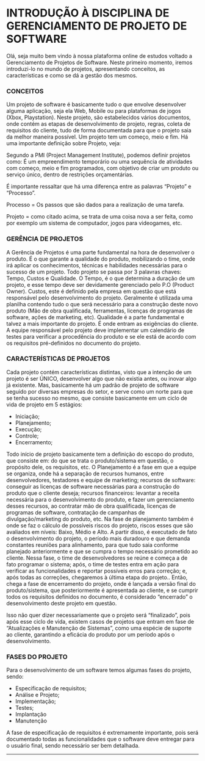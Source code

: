 # INTRODUÇÃO À DISCIPLINA DE GERENCIAMENTO DE PROJETO DE SOFTWARE

Olá, seja muito bem vindo à nossa plataforma online de estudos voltado a Gerenciamento de Projetos de Software. 
Neste primeiro momento, iremos introduzi-lo no mundo de projetos, apresentando conceitos, as características e como se dá a gestão dos mesmos. 

### CONCEITOS

Um projeto de software é basicamente tudo o que envolve desenvolver alguma aplicação, seja ela Web, Mobile ou para plataformas de jogos (Xbox, Playstation). Neste projeto, são estabelecidos vários documentos, onde contém as etapas de desenvolvimento de projeto, regras, coleta de requisitos do cliente, tudo de forma documentada para que o projeto saia da melhor maneira possível. Um projeto tem um começo, meio e fim. Há uma importante definição sobre Projeto, veja:

Segundo a PMI (Project Management Institute), podemos definir projetos como: É um empreendimento temporário ou uma sequência de atividades com começo, meio e fim programados, com objetivo de criar um produto ou serviço único, dentro de restrições orçamentárias.

É importante ressaltar que há uma diferença entre as palavras “Projeto” e “Processo”. 

Processo = Os passos que são dados para a realização de uma tarefa. 

Projeto = como citado acima, se trata de uma coisa nova a ser feita, como por exemplo um sistema de computador, jogos para videogames, etc.

### GERÊNCIA DE PROJETOS 

A Gerência de Projetos é uma parte fundamental na hora de desenvolver o produto. É o que garante a qualidade do produto, mobilizando o time, onde irá aplicar os conhecimentos, técnicas e habilidades necessárias para o sucesso de um projeto. 
Todo projeto se passa por 3 palavras chaves: Tempo, Custos e Qualidade. O Tempo, é o que determina a duração de um projeto, e esse tempo deve ser devidamente gerenciado pelo P.O (Product Owner). 
Custos, este é definido pela empresa em questão que está responsável pelo desenvolvimento do projeto. Geralmente é utilizada uma planilha contendo tudo o que será necessário para a construção deste novo produto (Mão de obra qualificada, ferramentas, licenças de programas de software, ações de marketing, etc). 
Qualidade é a parte fundamental e talvez a mais importante do projeto. É onde entram as exigências do cliente. A equipe responsável pelo projeto deve implementar um calendário de testes para verificar a procedência do produto e se ele está de acordo com os requisitos pré-definidos no documento do projeto. 


### CARACTERÍSTICAS DE PROJETOS

Cada projeto contém características distintas, visto que a intenção de um projeto é ser ÚNICO, desenvolver algo que não existia antes, ou inovar algo já existente. 
Mas, basicamente há um padrão de projeto de software seguido por diversas empresas do setor, e serve como um norte para que se tenha sucesso no mesmo, que consiste basicamente em um ciclo de vida de projeto em 5 estágios: 

 * Iniciação; 
 * Planejamento; 
 * Execução; 
 * Controle;
 * Encerramento; 

Todo início de projeto basicamente tem a definição do escopo do produto, que consiste em: do que se trata o produto/sistema em questão, o propósito dele, os requisitos, etc. 
O Planejamento é a fase em que a equipe se organiza, onde há a separação de recursos humanos, entre desenvolvedores, testadores e equipe de marketing; recursos de software: conseguir as licenças de software necessárias para a construção do produto que o cliente deseja; recursos financeiros: levantar a receita necessária para o desenvolvimento do produto, e fazer um gerenciamento desses recursos, ao contratar mão de obra qualificada, licenças de programas de software, contratação de campanhas de divulgação/marketing do produto, etc. Na fase de planejamento também é onde se faz o cálculo de possíveis riscos do projeto, riscos esses que são avaliados em níveis: Baixo, Médio e Alto. 
A partir disso, é executado de fato o desenvolvimento do projeto, o período mais duradouro e que demanda constantes reuniões para alinhamento, para que tudo saia conforme planejado anteriormente e que se cumpra o tempo necessário prometido ao cliente. Nessa fase, o time de desenvolvedores se reúne e começa a de fato programar o sistema; após, o time de testes entra em ação para verificar as funcionalidades e reportar possíveis erros para correção; e, após todas as correções, chegaremos à última etapa do projeto.. 
Então, chega a fase de encerramento do projeto, onde é lançada a versão final do produto/sistema, que posteriormente é apresentada ao cliente, e se cumprir todos os requisitos definidos no documento, é considerado “encerrado” o desenvolvimento deste projeto em questão. 

Isso não quer dizer necessariamente que o projeto será “finalizado”, pois após esse ciclo de vida, existem casos de  projetos que entram em fase de “Atualizações e Manutenção de Sistemas”, como uma espécie de suporte ao cliente, garantindo a eficácia do produto por um período após o desenvolvimento. 
 
### FASES DO PROJETO

Para o desenvolvimento de um software temos algumas fases do projeto, sendo:

 * Especificação de requisitos;
 * Análise e Projeto;
 * Implementação;
 * Testes;
 * Implantação
 * Manutenção

A fase de especificação de requisitos é extremamente importante, pois será documentado todas as funcionalidades que o software deve entregar para o usuário final, sendo necessário ser bem detalhada.

----
